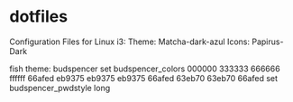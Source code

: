 # dotfiles
Configuration Files for Linux
i3:
	Theme: Matcha-dark-azul
	Icons: Papirus-Dark

fish theme: budspencer
  set budspencer_colors 000000 333333 666666 ffffff 66afed eb9375 eb9375 eb9375 66afed 63eb70 63eb70 66afed
  set budspencer_pwdstyle long
